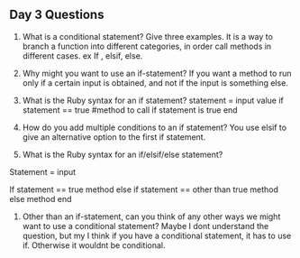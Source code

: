 ## Day 3 Questions

1. What is a conditional statement? Give three examples.
It is a way to branch a function into different categories, in order call methods in different cases. ex If , elsif, else.

1. Why might you want to use an if-statement?
If you want a method to run only if a certain input is obtained, and not if the input is something else.

1. What is the Ruby syntax for an if statement?
statement = input value
if statement == true
 #method to call if statement is true
 end

1. How do you add multiple conditions to an if statement?
You use elsif to give an alternative option to the first if statement.

1. What is the Ruby syntax for an if/elsif/else statement?

Statement = input

If statement == true
 method
else if statement == other than true
 method
else
 method
end

1. Other than an if-statement, can you think of any other ways we might want to use a conditional statement?
Maybe I dont understand the question, but my I think if you have a conditional statement, it has to use if. Otherwise it wouldnt be conditional.
